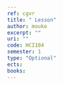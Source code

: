 ```yaml
---
ref: cgvr
title: " Lesson"
author: mouko
excerpt: ""
uri: ""
code: HCI104
semester: 1
type: "Optional"
ects: 
books: 
---
```

